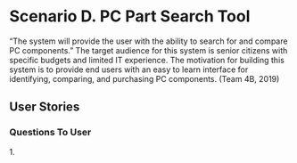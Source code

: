 <h1> Scenario D. PC Part Search Tool </h1>
<p>
“The system will provide the user with the ability to search for and compare PC components.” The target audience for this system is senior citizens with specific budgets and limited IT experience. The motivation for building this system is to provide end users with an easy to learn interface for identifying, comparing, and purchasing PC components.  (Team 4B, 2019) 
<p>
<h2> User Stories </h2>
<h3> Questions To User </h3>
<p>1. </p>
